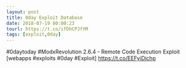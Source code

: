```yaml
---
layout: post
title: 0day Exploit Database
date: 2018-07-19 00:00:23
tourl: https://t.co/ifDhCPJfYM
tags: [exploit,0day]
---
```

#0daytoday #ModxRevolution 2.6.4 - Remote Code Execution Exploit [webapps #exploits #0day #Exploit] https://t.co/EEFyiDichp